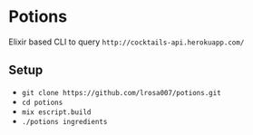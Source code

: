 # Potions

Elixir based CLI to query `http://cocktails-api.herokuapp.com/`

## Setup
* `git clone https://github.com/lrosa007/potions.git`
* `cd potions`
* `mix escript.build`
* `./potions ingredients`

